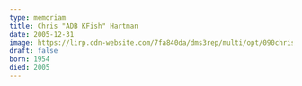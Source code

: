 ```yaml
---
type: memoriam
title: Chris "ADB KFish" Hartman
date: 2005-12-31
image: https://lirp.cdn-website.com/7fa840da/dms3rep/multi/opt/090chris-hartman-1920w.jpg
draft: false
born: 1954
died: 2005
---
```


